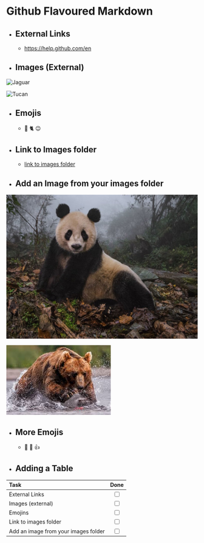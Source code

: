 # Github Flavoured Markdown

- ## External Links

  - https://help.github.com/en

- ## Images (External)

![Jaguar](https://images.unsplash.com/photo-1569691105751-88df003de7a4?ixid=MXwxMjA3fDB8MHxwaG90by1wYWdlfHx8fGVufDB8fHw%3D&ixlib=rb-1.2.1&auto=format&fit=crop&w=1567&q=80)

![Tucan](https://i.pinimg.com/originals/80/bf/55/80bf55d21ba14f7701c067a2108bb53d.jpg)

- ## Emojis

  - 🐼 🐈 😉

- ## Link to Images folder

  - [link to images folder](https://github.com/habidbesp/Authoring/tree/main/Images)

- ## Add an Image from your images folder

![Panda](Images/National-Geographic-13.jpg)

![Oso](Images/oso.jpeg)

- ## More Emojis

  - 🐼 🐻 👍

- ## Adding a Table

| Task                                 |          Done           |
| :----------------------------------- | :---------------------: |
| External Links                       | <input type="checkbox"> |
| Images (external)                    | <input type="checkbox"> |
| Emojins                              | <input type="checkbox"> |
| Link to images folder                | <input type="checkbox"> |
| Add an image from your images folder | <input type="checkbox"> |

